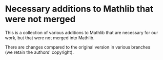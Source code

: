 # Necessary additions to Mathlib that were not merged

This is a collection of various additions to Mathlib that are necessary for our work, but that were not merged into Mathlib.

There are changes compared to the original version in various branches (we retain the authors' copyright).